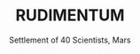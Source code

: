 ---
title: RUDIMENTUM
subtitle: Settlement of 40 Scientists, Mars
thumbnail: rudimentum.jpg
project-date: Secondary Trophy, Zonals’13
description: Settlement of 40 Scientists, Mars

---